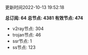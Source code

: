 更新时间2022-10-13 19:52:18

**总订阅: 64**
**总节点: 4381**
**有效节点: 474**
- v2ray节点: 304
- trojan节点: 46
- ssr节点: 1
- ss节点: 123
